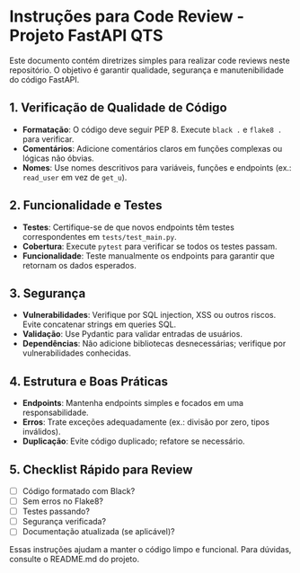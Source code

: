 # Instruções para Code Review - Projeto FastAPI QTS

Este documento contém diretrizes simples para realizar code reviews neste repositório. O objetivo é garantir qualidade, segurança e manutenibilidade do código FastAPI.

## 1. **Verificação de Qualidade de Código**
- **Formatação**: O código deve seguir PEP 8. Execute `black .` e `flake8 .` para verificar.
- **Comentários**: Adicione comentários claros em funções complexas ou lógicas não óbvias.
- **Nomes**: Use nomes descritivos para variáveis, funções e endpoints (ex.: `read_user` em vez de `get_u`).

## 2. **Funcionalidade e Testes**
- **Testes**: Certifique-se de que novos endpoints têm testes correspondentes em `tests/test_main.py`.
- **Cobertura**: Execute `pytest` para verificar se todos os testes passam.
- **Funcionalidade**: Teste manualmente os endpoints para garantir que retornam os dados esperados.

## 3. **Segurança**
- **Vulnerabilidades**: Verifique por SQL injection, XSS ou outros riscos. Evite concatenar strings em queries SQL.
- **Validação**: Use Pydantic para validar entradas de usuários.
- **Dependências**: Não adicione bibliotecas desnecessárias; verifique por vulnerabilidades conhecidas.

## 4. **Estrutura e Boas Práticas**
- **Endpoints**: Mantenha endpoints simples e focados em uma responsabilidade.
- **Erros**: Trate exceções adequadamente (ex.: divisão por zero, tipos inválidos).
- **Duplicação**: Evite código duplicado; refatore se necessário.

## 5. **Checklist Rápido para Review**
- [ ] Código formatado com Black?
- [ ] Sem erros no Flake8?
- [ ] Testes passando?
- [ ] Segurança verificada?
- [ ] Documentação atualizada (se aplicável)?

Essas instruções ajudam a manter o código limpo e funcional. Para dúvidas, consulte o README.md do projeto.